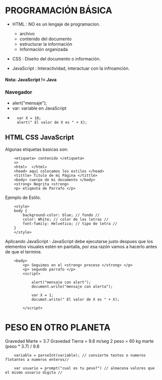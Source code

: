 
# PROGRAMACIÓN BÁSICA
* HTML : 
NO es un lengaje de programacion.
    * archivo
    * contenido del documento
    * estructurar la información 
    * Información organizada

* CSS : 
Diseño del documento o información.

* JavaScript : 
Interactividad, interactuar con la infroamción.

#### Nota: JavaScript != Java

### Navegador

*  alert("mensaje");
* var: variable en JavaScript
*       var X = 10;
        alert(" El valor de X es " + X);

## HTML CSS JavaScript
Algunas etiquetas basicas son:

        <etiqueta> contenido </etiqueta>
        <> 
        <html>  </html>
        <head> aquí colocamos los estilos </head>
        <tittle> Titulo de mi Página </tittle>
        <body> cuerpo de mi documento </body>
        <strong> Negrita <strong>
        <p> etiqeuta de Parrafo </p>

Ejemplo de Estilo. 

        <style>
        body {
            background-color: blue; // fondo //
            color: White; // color de las letras //
            font-family: Helvetica; // tipo de letra //
        }
        </style>

Aplicando JavaScript : JavaScript debe ejecutarse justo despues que los elementos visuales estén en pantalla, por esa razón vamos a hacerlo antes de que el <Body> termine.

        <body>
            <p> Seguimos en el <strong> proceso </strong> </p>
            <p> segundo parrafo </p>
            <script>

                alert("mensaje con alert");
                document.write("mensaje con alerta");

                var X = 1;
                documet.write(" El valor de X es " + X);

            </script>


# PESO EN OTRO PLANETA

Gravedad Marte = 3.7
Gravedad Tierra = 9.8 m/seg 2
peso = 60 kg
marte (peso * 3.7) / 9.8

        variable = parseInt(variable); // convierte textos o numeros flotantes a numeros enteros//

        var usuario = prompt("cual es tu peso?") // almacena valores que el mismo usuario digita //